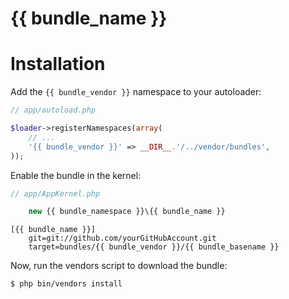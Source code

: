 {{ bundle_name }}
====================

Installation
============

Add the `{{ bundle_vendor }}` namespace to your autoloader:

``` php
// app/autoload.php

$loader->registerNamespaces(array(
    // ...
    '{{ bundle_vendor }}' => __DIR__.'/../vendor/bundles',
));
```

Enable the bundle in the kernel:

``` php
// app/AppKernel.php

    new {{ bundle_namespace }}\{{ bundle_name }}
```

```
[{{ bundle_name }}]
    git=git://github.com/yourGitHubAccount.git
    target=bundles/{{ bundle_vendor }}/{{ bundle_basename }}
```

Now, run the vendors script to download the bundle:

``` bash
$ php bin/vendors install
```

